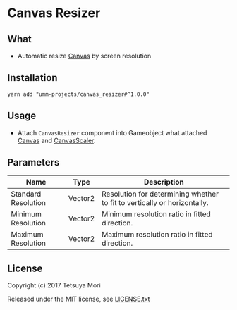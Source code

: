 # Canvas Resizer

## What

* Automatic resize [Canvas](https://docs.unity3d.com/ScriptReference/Canvas.html) by screen resolution

## Installation

```shell
yarn add "umm-projects/canvas_resizer#^1.0.0"
```

## Usage

* Attach `CanvasResizer` component into Gameobject what attached [Canvas](https://docs.unity3d.com/ScriptReference/Canvas.html) and [CanvasScaler](https://docs.unity3d.com/ScriptReference/CanvasScaler.html).

## Parameters

| Name | Type | Description |
| --- | --- | --- |
| Standard Resolution | Vector2 | Resolution for determining whether to fit to vertically or horizontally. |
| Minimum Resolution | Vector2 | Minimum resolution ratio in fitted direction. |
| Maximum Resolution | Vector2 | Maximum resolution ratio in fitted direction. |

## License

Copyright (c) 2017 Tetsuya Mori

Released under the MIT license, see [LICENSE.txt](LICENSE.txt)


